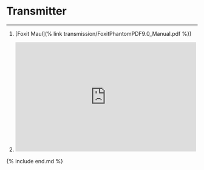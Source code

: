 # Transmitter<span id="jump"> </span>

------

1. [Foxit Maul](% link transmission/FoxitPhantomPDF9.0_Manual.pdf %})

2. <iframe src="https://onedrive.live.com/embed?cid=AB32F9E88F58C000&resid=AB32F9E88F58C000%2115461&authkey=ACu4rRxvbhHM_p0&em=2" width="476" height="288" frameborder="0" scrolling="no"></iframe>






{% include end.md %}